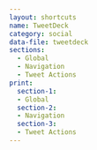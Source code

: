 ```yaml
---
layout: shortcuts
name: TweetDeck
category: social
data-file: tweetdeck
sections:
  - Global
  - Navigation
  - Tweet Actions
print:
  section-1:
  - Global
  section-2:
  - Navigation
  section-3:
  - Tweet Actions
---
```

